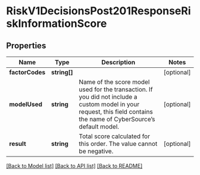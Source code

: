 # RiskV1DecisionsPost201ResponseRiskInformationScore

## Properties
Name | Type | Description | Notes
------------ | ------------- | ------------- | -------------
**factorCodes** | **string[]** |  | [optional] 
**modelUsed** | **string** | Name of the score model used for the transaction. If you did not include a custom model in your request, this field contains the name of CyberSource’s default model. | [optional] 
**result** | **string** | Total score calculated for this order. The value cannot be negative. | [optional] 

[[Back to Model list]](../README.md#documentation-for-models) [[Back to API list]](../README.md#documentation-for-api-endpoints) [[Back to README]](../README.md)


